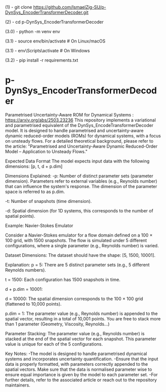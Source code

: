 (1) - git clone https://github.com/IsmaelZig-SU/p-DynSys_EncoderTransformerDecoder.git

(2) - cd p-DynSys_EncoderTransformerDecoder

(3.0) - python -m venv env

(3.1) - source env/bin/activate    # On Linux/macOS

(3.1) - env\Scripts\activate       # On Windows

(3.2) - pip install -r requirements.txt


# p-DynSys_EncoderTransformerDecoder

Parametrised Uncertainty-Aware ROM for Dynamical Systems : https://arxiv.org/abs/2503.23236
This repository implements a variational and parametrised equivalent of the DynSys_EncodeTransformerDecoder model. It is designed to handle parametrised and uncertainty-aware dynamic reduced-order models (ROMs) for dynamical systems, with a focus on unsteady flows. For a detailed theoretical background, please refer to the article:
"Parametrised and Uncertainty-Aware Dynamic Reduced-Order Model – Application to Unsteady Flows."

Expected Data Format
The model expects input data with the following dimensions:
[p, t, d + p.dim]

Dimensions Explained:
  -p: Number of distinct parameter sets (parameter dimension). Parameters refer to external variables (e.g., Reynolds number) that can influence the system's response. The dimension of the parameter space is referred to as p.dim.
  
  -t: Number of snapshots (time dimension).
  
  -d: Spatial dimension (for 1D systems, this corresponds to the number of spatial points).

Example: Navier-Stokes Emulator

Consider a Navier-Stokes emulator for a flow domain defined on a 100 × 100 grid, with 1500 snapshots. The flow is simulated under 5 different configurations, where a single parameter (e.g., Reynolds number) is varied.

Dataset Dimensions:
The dataset should have the shape: [5, 1500, 10001].

Explanation:
p = 5: There are 5 distinct parameter sets (e.g., 5 different Reynolds numbers).

t = 1500: Each configuration has 1500 snapshots in time.

d + p.dim = 10001:

d = 10000: The spatial dimension corresponds to the 100 × 100 grid (flattened to 10,000 points).

p.dim = 1: The parameter value (e.g., Reynolds number) is appended to the spatial vector, resulting in a total of 10,001 points. You are free to stack more than 1 parameter (Geometry, Viscosity, Reynolds...)

Parameter Stacking:
The parameter value (e.g., Reynolds number) is stacked at the end of the spatial vector for each snapshot. This parameter value is unique for each of the 5 configurations.

Key Notes:
  -The model is designed to handle parametrised dynamical systems and incorporates uncertainty quantification.
  -Ensure that the input data is properly formatted, with parameters correctly appended to the spatial vectors. Make sure that the data is normalised parameter wise to ensure equal importance is given by the model to each parameter set. 
  -For further details, refer to the associated article or reach out to the repository maintainers.
